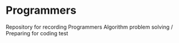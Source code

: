 # Programmers
Repository for recording Programmers Algorithm problem solving / Preparing for coding test 
